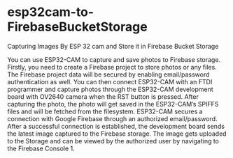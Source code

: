 # esp32cam-to-FirebaseBucketStorage
Capturing  Images By ESP 32 cam and Store it in Firebase Bucket Storage

You can use ESP32-CAM to capture and save photos to Firebase storage. Firstly, you need to create a Firebase project to store photos or any files.
The Firebase project data will be secured by enabling email/password authentication as well. You can then connect ESP32-CAM with an FTDI programmer and capture photos through the ESP32-CAM development board with OV2640 camera when the RST button is pressed.
After capturing the photo, the photo will get saved in the ESP32-CAM’s SPIFFS files and will be fetched from the filesystem. ESP32-CAM secures a connection with Google Firebase through an authorized email/password.
After a successful connection is established, the development board sends the latest image captured to the Firebase storage. 
The image gets uploaded to the Storage and can be viewed by the authorized user by navigating to the Firebase Console 1.
